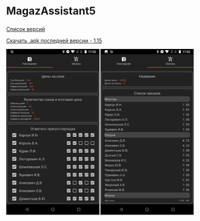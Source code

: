 # MagazAssistant5
###

[Список версий](./VERSION.md)

[Скачать .apk последней версии - 1.15](./MagazAssistant5-v1.15.apk)

![alt tag](bg.png)
